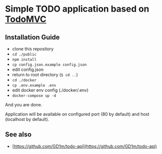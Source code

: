 # Simple TODO application based on [TodoMVC](http://todomvc.com)

## Installation Guide

- clone this repository
- `cd ./public`
- `npm install`
- `cp config.json.example config.json`
- edit config.json
- return to root directory (`$ cd ..`)
- `cd ./docker`
- `cp .env.example .env`
- edit docker env config (./docker/.env)
- `docker-compose up -d`

And you are done.

Application will be available on configured port (80 by default) and host (localhost by default).

## See also
* [https://github.com/GD1m/todo-api](https://github.com/GD1m/todo-api)


